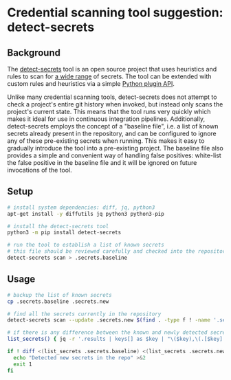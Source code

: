 # Credential scanning tool suggestion: detect-secrets

## Background

The [detect-secrets](https://github.com/Yelp/detect-secrets) tool is an open source project that uses heuristics and rules to scan for [a wide range](https://github.com/Yelp/detect-secrets#currently-supported-plugins) of secrets. The tool can be extended with custom rules and heuristics via a simple [Python plugin API](https://github.com/Yelp/detect-secrets/blob/a9dff60/detect_secrets/plugins/base.py#L27-L49).

Unlike many credential scanning tools, detect-secrets does not attempt to check a project's entire git history when invoked, but instead only scans the project's current state. This means that the tool runs very quickly which makes it ideal for use in continuous integration pipelines. Additionally, detect-secrets employs the concept of a "baseline file", i.e. a list of known secrets already present in the repository, and can be configured to ignore any of these pre-existing secrets when running. This makes it easy to gradually introduce the tool into a pre-existing project. The baseline file also provides a simple and convenient way of handling false positives: white-list the false positive in the baseline file and it will be ignored on future invocations of the tool.

## Setup

```sh
# install system dependencies: diff, jq, python3
apt-get install -y diffutils jq python3 python3-pip

# install the detect-secrets tool
python3 -m pip install detect-secrets

# run the tool to establish a list of known secrets
# this file should be reviewed carefully and checked into the repository
detect-secrets scan > .secrets.baseline
```

## Usage

```sh
# backup the list of known secrets
cp .secrets.baseline .secrets.new

# find all the secrets currently in the repository
detect-secrets scan --update .secrets.new $(find . -type f ! -name '.secrets.*' ! -path '*/.git*')

# if there is any difference between the known and newly detected secrets, break the build
list_secrets() { jq -r '.results | keys[] as $key | "\($key),\(.[$key] | .[] | .hashed_secret)"' "$1" | sort; }

if ! diff <(list_secrets .secrets.baseline) <(list_secrets .secrets.new) >&2; then
  echo "Detected new secrets in the repo" >&2
  exit 1
fi
```

